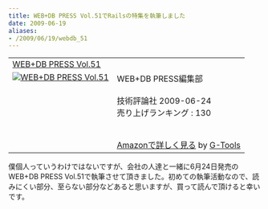 ```yaml
---
title: WEB+DB PRESS Vol.51でRailsの特集を執筆しました
date: 2009-06-19
aliases:
- /2009/06/19/webdb_51
---
```

<table  class="g-tools_table"><tr><td colspan="2"><span class="g-tools_title"><a href="http://www.amazon.co.jp/WEB-DB-PRESS-Vol-51-PRESS%E7%B7%A8%E9%9B%86%E9%83%A8/dp/4774138908%3FSubscriptionId%3D0G91FPYVW6ZGWBH4Y9G2%26tag%3D2004-05-22%26linkCode%3Dxm2%26camp%3D2025%26creative%3D165953%26creativeASIN%3D4774138908" target="_blank">WEB+DB PRESS Vol.51</a><img src='http://www.assoc-amazon.jp/e/ir?t=2004-05-22&l=ur2&o=9' width='1' height='1' border='0' alt='' /></span></td></tr><tr><td valign="top"><span class="g-tools_img"><a href="http://www.amazon.co.jp/WEB-DB-PRESS-Vol-51-PRESS%E7%B7%A8%E9%9B%86%E9%83%A8/dp/4774138908%3FSubscriptionId%3D0G91FPYVW6ZGWBH4Y9G2%26tag%3D2004-05-22%26linkCode%3Dxm2%26camp%3D2025%26creative%3D165953%26creativeASIN%3D4774138908" target="_blank"><img src="http://ecx.images-amazon.com/images/I/61aVDmJxrxL._SL160_.jpg"  alt="WEB+DB PRESS Vol.51" /></a></span></td><td valign="top"><span class="g-tools_body">WEB+DB PRESS編集部 <br /><br />技術評論社  2009-06-24<br />売り上げランキング : 130<br /><br /><br /><a href="http://www.amazon.co.jp/WEB-DB-PRESS-Vol-51-PRESS%E7%B7%A8%E9%9B%86%E9%83%A8/dp/4774138908%3FSubscriptionId%3D0G91FPYVW6ZGWBH4Y9G2%26tag%3D2004-05-22%26linkCode%3Dxm2%26camp%3D2025%26creative%3D165953%26creativeASIN%3D4774138908" target="_blank">Amazonで詳しく見る</a></span><span class="g-tools_by"> by <a href="http://www.goodpic.com/mt/aws/index.html" >G-Tools</a></span></td></tr></table>

僕個人っていうわけではないですが、会社の人達と一緒に6月24日発売のWEB+DB PRESS Vol.51で執筆させて頂きました。初めての執筆活動なので、読みにくい部分、至らない部分などあると思いますが、買って読んで頂けると幸いです。